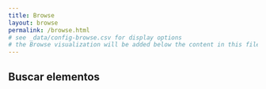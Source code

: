 ```yaml
---
title: Browse
layout: browse
permalink: /browse.html
# see _data/config-browse.csv for display options
# the Browse visualization will be added below the content in this file
---
```


## Buscar elementos
